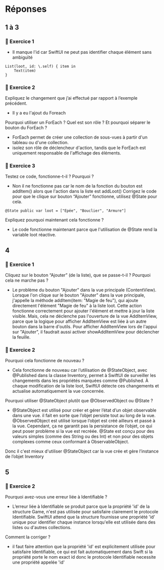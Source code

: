 # Réponses

## 1 à 3

### 🔧 Exercice 1

- Il manque l'id car SwiftUI ne peut pas identifier chaque élément sans ambiguïté

```
List(loot, id: \.self) { item in
    Text(item)
}
```
### 🔧 Exercice 2

Expliquez le changement que j’ai effectué par rapport à l’exemple précédent.
- Il y a eu l'ajout du Foreach

Pourquoi utiliser un ForEach ? Quel est son rôle ? Et pourquoi séparer le bouton du ForEach ?
- ForEach permet de créer une collection de sous-vues à partir d'un tableau ou d'une collection.
- isolez son rôle de déclencheur d'action, tandis que le ForEach est uniquement responsable de l'affichage des éléments.

### 🔧 Exercice 3
Testez ce code, fonctionne-t-il ? Pourquoi ?

- Non il ne fonctionne pas car le nom de la fonction du bouton est addItem() alors que l'action dans la liste est addLoot()
Corrigez le code pour que le clique sur bouton “Ajouter” fonctionne, utilisez @State pour cela.
```
@State public var loot = ["Epée", "Bouclier", "Armure"]
```
Expliquez pourquoi maintenant cela fonctionne ?
- Le code fonctionne maintenant parce que l'utilisation de @State rend la variable loot réactive.

## 4

### 🔧 Exercice 1

Cliquez sur le bouton “Ajouter” (de la liste), que se passe-t-il ? Pourquoi cela ne marche pas ?

- Le problème du bouton "Ajouter" dans la vue principale (ContentView). Lorsque l'on clique sur le bouton "Ajouter" dans la vue principale, j'appelle
la méthode addItem(item: "Magie de feu"), qui ajoute directement l'élément "Magie de feu" à la liste loot. Cette action fonctionne 
correctement pour ajouter l'élément et mettre à jour la liste visible. Mais, cela ne déclenche pas l'ouverture de la vue AddItemView, parce que la
logique pour afficher AddItemView est liée à un autre bouton dans la barre d'outils.
Pour afficher AddItemView lors de l'appui sur "Ajouter", il faudrait aussi activer showAddItemView pour déclencher la feuille.

### 🔧 Exercice 2

Pourquoi cela fonctionne de nouveau ?

- Cela fonctionne de nouveau car l’utilisation de @StateObject, avec @Published dans la classe Inventory, permet à SwiftUI de surveiller les
changements dans les propriétés marquées comme @Published. À chaque modification de la liste loot, SwiftUI détecte ces changements et actualise
automatiquement la vue concernée.

Pourquoi utiliser @StateObject plutôt que @ObservedObject ou @State ?

- @StateObject est utilisé pour créer et gérer l’état d’un objet observable dans une vue. il fait en sorte que l’objet persiste tout au long de la
vue.
@ObservedObject est utilisé lorsque l’objet est créé ailleurs et passé à la vue. Cependant, ça ne garantit pas la persistance de l’objet, ce qui peut
poser problème si la vue est recréée.
@State est conçu pour des valeurs simples (comme des String ou des Int) et non pour des objets complexes comme ceux conformant à ObservableObject.

Donc il c'est mieux d'utiliser @StateObject car la vue crée et gère l’instance de l’objet Inventory

## 5

### 🔧 Exercice 2

Pourquoi avez-vous une erreur liée à Identifiable ?

- L’erreur liée à Identifiable se produit parce que la propriété 'id' de la structure Game, n'est pas utilisée pour satisfaire clairement le
protocole Identifiable. SwiftUI attend que la structure fournisse une propriété 'id' unique pour identifier chaque instance lorsqu'elle est utilisée 
dans des listes ou d'autres collections.

Comment la corriger ?

- il faut faire attention que la propriété 'id' est explicitement utilisée pour satisfaire Identifiable, ce qui est fait automatiquement dans Swift
si la propriété porte le nom exact id donc le protocole Identifiable necessite une propriété appelée 'id'
